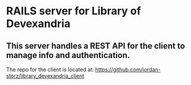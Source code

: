 # RAILS server for Library of Devexandria
## This server handles a REST API for the client to manage info and authentication.
The repo for the client is located at: https://github.com/jordan-storz/library_devexandria_client

